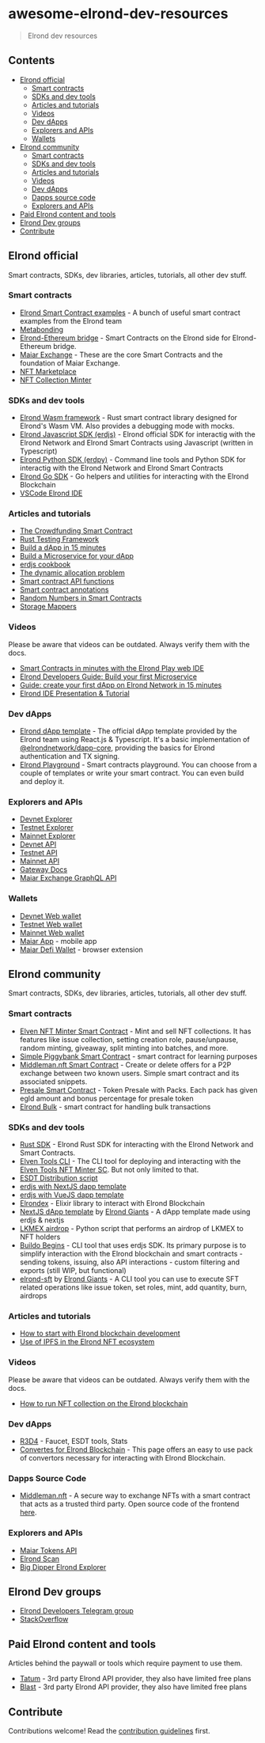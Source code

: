 # awesome-elrond-dev-resources

> Elrond dev resources

## Contents

- [Elrond official](#elrond-official)
  - [Smart contracts](#smart-contracts)
  - [SDKs and dev tools](#sdks-and-dev-tools)
  - [Articles and tutorials](#articles-and-tutorials)
  - [Videos](#videos)
  - [Dev dApps](#dev-dapps)
  - [Explorers and APIs](#explorers-and-apis)
  - [Wallets](#wallets)
- [Elrond community](#elrond-community)
  - [Smart contracts](#smart-contracts-1)
  - [SDKs and dev tools](#sdks-and-dev-tools-1)
  - [Articles and tutorials](#articles-and-tutorials-1)
  - [Videos](#videos-1)
  - [Dev dApps](#dev-dapps-1)
  - [Dapps source code](#dapps-source-code)
  - [Explorers and APIs](#explorers-and-apis-1)
- [Paid Elrond content and tools](#paid-elrond-content-and-tools)
- [Elrond Dev groups](#elrond-dev-groups)
- [Contribute](#contribute)

## Elrond official

Smart contracts, SDKs, dev libraries, articles, tutorials, all other dev stuff.

### Smart contracts

- [Elrond Smart Contract examples](https://github.com/ElrondNetwork/elrond-wasm-rs/tree/master/contracts/examples) - A bunch of useful smart contract examples from the Elrond team
- [Metabonding](https://github.com/ElrondNetwork/sc-metabonding-rs)
- [Elrond-Ethereum bridge](https://github.com/ElrondNetwork/sc-bridge-elrond) - Smart Contracts on the Elrond side for Elrond-Ethereum bridge.
- [Maiar Exchange](https://github.com/ElrondNetwork/sc-dex-rs) - These are the core Smart Contracts and the foundation of Maiar Exchange.
- [NFT Marketplace](https://github.com/ElrondNetwork/sc-nft-marketplace)
- [NFT Collection Minter](https://github.com/ElrondNetwork/sc-nft-collection-minter)

### SDKs and dev tools

- [Elrond Wasm framework](https://github.com/ElrondNetwork/elrond-wasm-rs) - Rust smart contract library designed for Elrond's Wasm VM. Also provides a debugging mode with mocks.
- [Elrond Javascript SDK (erdjs)](https://github.com/ElrondNetwork/elrond-sdk-erdjs) - Elrond official SDK for interactig with the Elrond Network and Elrond Smart Contracts using Javascript (written in Typescript)
- [Elrond Python SDK (erdpy)](https://github.com/ElrondNetwork/elrond-sdk-erdpy) - Command line tools and Python SDK for interactig with the Elrond Network and Elrond Smart Contracts
- [Elrond Go SDK](https://github.com/ElrondNetwork/elrond-sdk-erdgo/) - Go helpers and utilities for interacting with the Elrond Blockchain
- [VSCode Elrond IDE](https://marketplace.visualstudio.com/items?itemName=Elrond.vscode-elrond-ide)

### Articles and tutorials

- [The Crowdfunding Smart Contract](https://docs.elrond.com/developers/tutorials/crowdfunding-p1/)
- [Rust Testing Framework](https://docs.elrond.com/developers/developer-reference/rust-testing-framework/)
- [Build a dApp in 15 minutes](https://docs.elrond.com/developers/tutorials/your-first-dapp/)
- [Build a Microservice for your dApp](https://docs.elrond.com/developers/tutorials/your-first-microservice/)
- [erdjs cookbook](https://docs.elrond.com/sdk-and-tools/erdjs/erdjs-cookbook/)
- [The dynamic allocation problem](https://docs.elrond.com/developers/best-practices/the-dynamic-allocation-problem/)
- [Smart contract API functions](https://docs.elrond.com/developers/developer-reference/elrond-wasm-api-functions/)
- [Smart contract annotations](https://docs.elrond.com/developers/developer-reference/elrond-wasm-annotations/)
- [Random Numbers in Smart Contracts](https://docs.elrond.com/developers/developer-reference/random-numbers-in-smart-contracts/)
- [Storage Mappers](https://docs.elrond.com/developers/best-practices/storage-mappers/)

### Videos

Please be aware that videos can be outdated. Always verify them with the docs.

- [Smart Contracts in minutes with the Elrond Play web IDE](https://youtu.be/mSf-c4pMXjU)
- [Elrond Developers Guide: Build your first Microservice](https://youtu.be/pd-vSIiw6Us)
- [Guide: create your first dApp on Elrond Network in 15 minutes](https://youtu.be/IdkgvlK3rb8)
- [Elrond IDE Presentation & Tutorial](https://youtu.be/bXbBfJCRVqE)

### Dev dApps

- [Elrond dApp template](https://github.com/ElrondNetwork/dapp-template) - The official dApp template provided by the Elrond team using React.js & Typescript. It's a basic implementation of [@elrondnetwork/dapp-core](https://www.npmjs.com/package/@elrondnetwork/dapp-core), providing the basics for Elrond authentication and TX signing.
- [Elrond Playground](https://play.elrond.com/) - Smart contracts playground. You can choose from a couple of templates or write your smart contract. You can even build and deploy it.

### Explorers and APIs

- [Devnet Explorer](https://devnet-explorer.elrond.com)
- [Testnet Explorer](https://testnet-explorer.elrond.com)
- [Mainnet Explorer](https://explorer.elrond.com)
- [Devnet API](https://devnet-api.elrond.com)
- [Testnet API](https://testnet-api.elrond.com)
- [Mainnet API](https://api.elrond.com)
- [Gateway Docs](https://gateway-docs.elrond.com)
- [Maiar Exchange GraphQL API](https://graph.maiar.exchange/graphql)

### Wallets

- [Devnet Web wallet](https://devnet-wallet.elrond.com/)
- [Testnet Web wallet](https://testnet-wallet.elrond.com/)
- [Mainnet Web wallet](https://wallet.elrond.com/)
- [Maiar App](https://maiar.com/) - mobile app
- [Maiar Defi Wallet](https://chrome.google.com/webstore/detail/maiar-defi-wallet/dngmlblcodfobpdpecaadgfbcggfjfnm) - browser extension

## Elrond community

Smart contracts, SDKs, dev libraries, articles, tutorials, all other dev stuff.

### Smart contracts

- [Elven NFT Minter Smart Contract](https://github.com/ElvenTools/elven-nft-minter-sc) - Mint and sell NFT collections. It has features like issue collection, setting creation role, pause/unpause, random minting, giveaway, split minting into batches, and more.
- [Simple Piggybank Smart Contract](https://github.com/ElrondDevGuild/elrond-simple-sc) - smart contract for learning purposes
- [Middleman.nft Smart Contract](https://github.com/yum0e/middleman-nft) - Create or delete offers for a P2P exchange between two known users. Simple smart contract and its associated snippets.
- [Presale Smart Contract](https://github.com/ElrondDevGuild/elrond-pack-presale-sc) - Token Presale with Packs. Each pack has given egld amount and bonus percentage for presale token
- [Elrond Bulk](https://github.com/defralcoding/ElrondBulk) - smart contract for handling bulk transactions

### SDKs and dev tools

- [Rust SDK](https://github.com/bicarus-labs/elrond-sdk-erdrs) - Elrond Rust SDK for interacting with the Elrond Network and Smart Contracts.
- [Elven Tools CLI](https://github.com/ElvenTools/elven-tools-cli) - The CLI tool for deploying and interacting with the [Elven Tools NFT Minter SC](https://github.com/ElvenTools/elven-nft-minter-sc). But not only limited to that.
- [ESDT Distribution script](https://github.com/Combased/elrond-lkmex-distribution)
- [erdjs with NextJS dapp template](https://github.com/ElrondDevGuild/nextjs-dapp-template)
- [erdjs with VueJS dapp template](https://github.com/stephaneLeroy/vue-erdjs)
- [Elrondex](https://github.com/elrondex/elrondex) - Elixir library to interact with Elrond Blockchain
- [NextJS dApp template](https://github.com/Elrond-Giants/erd-next-starter) by [Elrond Giants](https://elrondgiants.com) - A dApp template made using erdjs & nextjs
- [LKMEX airdrop](https://github.com/ElrondDevGuild/lkmex-airdrop) - Python script that performs an airdrop of LKMEX to NFT holders
- [Buildo Begins](https://github.com/ElrondDevGuild/buildo-begins) - CLI tool that uses erdjs SDK. Its primary purpose is to simplify interaction with the Elrond blockchain and smart contracts - sending tokens, issuing, also API interactions - custom filtering and exports (still WIP, but functional)
- [elrond-sft](https://www.npmjs.com/package/elrond-sft) by [Elrond Giants](https://elrondgiants.com) - A CLI tool you can use to execute SFT related operations like issue token, set roles, mint, add quantity, burn, airdrops

### Articles and tutorials

- [How to start with Elrond blockchain development](https://www.julian.io/articles/how-to-start-with-elrond.html)
- [Use of IPFS in the Elrond NFT ecosystem](https://www.elven.tools/docs/use-of-ipfs-in-the-elrond-nft-ecosystem.html)

### Videos

Please be aware that videos can be outdated. Always verify them with the docs.

- [How to run NFT collection on the Elrond blockchain](https://youtu.be/resGP6a7_34)

### Dev dApps

- [R3D4](https://r3d4.fr) - Faucet, ESDT tools, Stats
- [Convertes for Elrond Blockchain](http://207.244.241.38/elrond-converters) - This page offers an easy to use pack of convertors necessary for interacting with Elrond Blockchain.

### Dapps Source Code

- [Middleman.nft](https://www.middleman-nft.com/) - A secure way to exchange NFTs with a smart contract that acts as a trusted third party. Open source code of the frontend [here](https://github.com/yum0e/front-nft-middleman).

### Explorers and APIs

- [Maiar Tokens API](https://maiartokens.com)
- [Elrond Scan](https://elrondscan.com)
- [Big Dipper Elrond Explorer](https://elrond.bigdipper.live)

## Elrond Dev groups

- [Elrond Developers Telegram group](https://t.me/ElrondDevelopers)
- [StackOverflow](https://stackoverflow.com/questions/tagged/elrond)

## Paid Elrond content and tools

Articles behind the paywall or tools which require payment to use them.

- [Tatum](https://tatum.io) - 3rd party Elrond API provider, they also have limited free plans
- [Blast](https://blastapi.io) - 3rd party Elrond API provider, they also have limited free plans

## Contribute

Contributions welcome! Read the [contribution guidelines](contributing.md) first.
